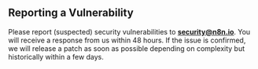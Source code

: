 ## Reporting a Vulnerability

Please report (suspected) security vulnerabilities to **[security@n8n.io](mailto:security@heltron.io)**. You will receive a response from
us within 48 hours. If the issue is confirmed, we will release a patch as soon as possible depending on complexity but historically within a few days.
